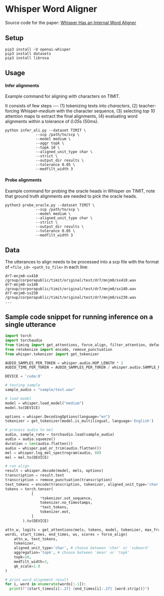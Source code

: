 # Whisper Word Aligner
Source code for the paper: [Whisper Has an Internal Word Aligner](https://arxiv.org/abs/2509.09987)

## Setup
```
pip3 install -U openai-whisper
pip3 install datasets
pip3 install librosa
```

## Usage

#### Infer alignments
Example command for aligning with characters on TIMIT. 

It consists of few steps --- (1) tokenizing texts into *characters*, (2) teacher-forcing Whisper-*medium* with the character sequence, 
(3) selecting *top 10* attention maps to extract the final alignments,
(4) evaluating word alignments within a tolerance of *0.05*s (50ms).

```
python infer_ali.py --dataset TIMIT \
              --scp /path/to/scp \
              --model medium \
              --aggr topk \
              --topk 10 \
              --aligned_unit_type char \
              --strict \
              --output_dir results \
              --tolerance 0.05 \
              --medfilt_width 3
```

#### Probe alignments
Example command for probing the oracle heads in Whisper on TIMIT, note that ground truth alignments are needed to pick the oracle heads. 
```
python3 probe_oracle.py --dataset TIMIT \
              --scp /path/to/scp \
              --model medium \
              --aligned_unit_type char \
              --strict \
              --output_dir results \
              --tolerance 0.05 \
              --medfilt_width 3
```

## Data
The utterances to align needs to be processed into a scp file with the format of `<file_id> <path_to_file>` in each line:

```
dr7-mnjm0-sx410 /group/corporapublic/timit/original/test/dr7/mnjm0/sx410.wav
dr7-mnjm0-sx140 /group/corporapublic/timit/original/test/dr7/mnjm0/sx140.wav
dr7-mnjm0-sx230 /group/corporapublic/timit/original/test/dr7/mnjm0/sx230.wav
...
```

## Sample code snippet for running inference on a single utterance
```python
import torch
import torchaudio
from timing import get_attentions, force_align, filter_attention, default_find_alignment
from retokenize import encode, remove_punctuation
from whisper.tokenizer import get_tokenizer

AUDIO_SAMPLES_PER_TOKEN = whisper.audio.HOP_LENGTH * 2
AUDIO_TIME_PER_TOKEN = AUDIO_SAMPLES_PER_TOKEN / whisper.audio.SAMPLE_RATE

DEVICE = 'cuda:0'

# testing sample
sample_audio = "sample/test.wav"

# load model
model = whisper.load_model("medium")
model.to(DEVICE)

options = whisper.DecodingOptions(language="en")
tokenizer = get_tokenizer(model.is_multilingual, language='English')

# process audio to mel 
audio, sample_rate = torchaudio.load(sample_audio)
audio = audio.squeeze()
duration = len(audio.flatten())
audio = whisper.pad_or_trim(audio.flatten())
mel = whisper.log_mel_spectrogram(audio, 80)
mel = mel.to(DEVICE)

# run align
result = whisper.decode(model, mels, options)
transcription = result.text
transcription = remove_punctuation(transcription)
text_tokens = encode(transcription, tokenizer, aligned_unit_type='char') # choose between 'char' or 'subword'
tokens = torch.tensor(
            [
                *tokenizer.sot_sequence,
                tokenizer.no_timestamps,
                *text_tokens,
                tokenizer.eot,
            ]
        ).to(DEVICE)

attn_w, logits = get_attentions(mels, tokens, model, tokenizer, max_frames)
words, start_times, end_times, ws, scores = force_align(
    attn_w, text_tokens, 
    tokenizer, 
    aligned_unit_type='char', # choose between 'char' or 'subword'
    aggregation='topk', # choose between 'mean' or 'topk'
    topk=10,
    medfilt_width=3,
    qk_scale=1.0
)

# print word alignment result
for i, word in enumerate(words[:-1]):
  print(f"{start_times[i]:.2f} {end_times[i]:.2f} {word.strip()}")
```
